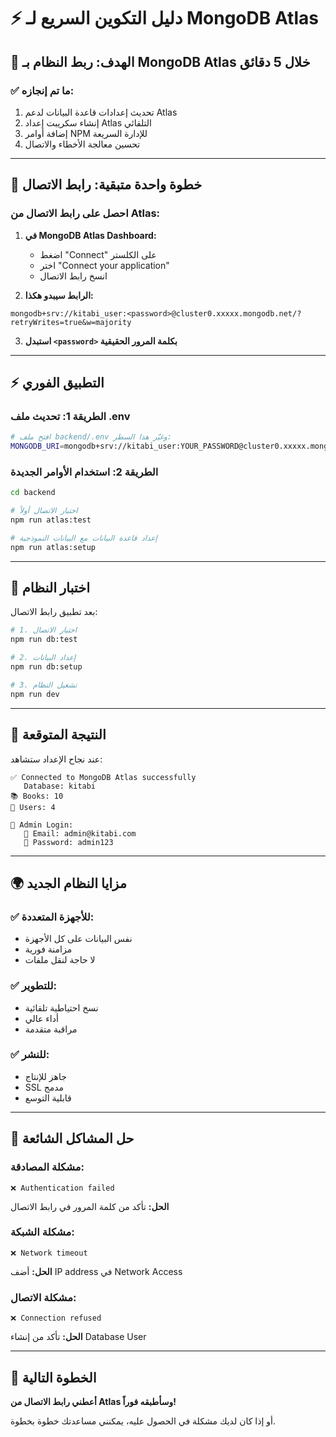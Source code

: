 # ⚡ دليل التكوين السريع لـ MongoDB Atlas

## 🎯 الهدف: ربط النظام بـ MongoDB Atlas خلال 5 دقائق

### ✅ ما تم إنجازه:
1. تحديث إعدادات قاعدة البيانات لدعم Atlas
2. إنشاء سكريبت إعداد Atlas التلقائي
3. إضافة أوامر NPM للإدارة السريعة
4. تحسين معالجة الأخطاء والاتصال

---

## 🔗 خطوة واحدة متبقية: رابط الاتصال

### احصل على رابط الاتصال من Atlas:

1. **في MongoDB Atlas Dashboard:**
   - اضغط "Connect" على الكلستر
   - اختر "Connect your application"  
   - انسخ رابط الاتصال

2. **الرابط سيبدو هكذا:**
```
mongodb+srv://kitabi_user:<password>@cluster0.xxxxx.mongodb.net/?retryWrites=true&w=majority
```

3. **استبدل `<password>` بكلمة المرور الحقيقية**

---

## ⚡ التطبيق الفوري

### الطريقة 1: تحديث ملف .env

```bash
# افتح ملف backend/.env وغيّر هذا السطر:
MONGODB_URI=mongodb+srv://kitabi_user:YOUR_PASSWORD@cluster0.xxxxx.mongodb.net/kitabi?retryWrites=true&w=majority
```

### الطريقة 2: استخدام الأوامر الجديدة

```bash
cd backend

# اختبار الاتصال أولاً
npm run atlas:test

# إعداد قاعدة البيانات مع البيانات النموذجية
npm run atlas:setup
```

---

## 🧪 اختبار النظام

بعد تطبيق رابط الاتصال:

```bash
# 1. اختبار الاتصال
npm run db:test

# 2. إعداد البيانات
npm run db:setup

# 3. تشغيل النظام
npm run dev
```

---

## 🎉 النتيجة المتوقعة

عند نجاح الإعداد ستشاهد:

```
✅ Connected to MongoDB Atlas successfully
   Database: kitabi
📚 Books: 10
👥 Users: 4

🔐 Admin Login:
   📧 Email: admin@kitabi.com
   🔑 Password: admin123
```

---

## 🌍 مزايا النظام الجديد

### ✅ للأجهزة المتعددة:
- نفس البيانات على كل الأجهزة
- مزامنة فورية
- لا حاجة لنقل ملفات

### ✅ للتطوير:
- نسخ احتياطية تلقائية
- أداء عالي
- مراقبة متقدمة

### ✅ للنشر:
- جاهز للإنتاج
- SSL مدمج
- قابلية التوسع

---

## 🚨 حل المشاكل الشائعة

### مشكلة المصادقة:
```
❌ Authentication failed
```
**الحل:** تأكد من كلمة المرور في رابط الاتصال

### مشكلة الشبكة:
```
❌ Network timeout
```
**الحل:** أضف IP address في Network Access

### مشكلة الاتصال:
```
❌ Connection refused
```
**الحل:** تأكد من إنشاء Database User

---

## 🎯 الخطوة التالية

**أعطني رابط الاتصال من Atlas وسأطبقه فوراً!**

أو إذا كان لديك مشكلة في الحصول عليه، يمكنني مساعدتك خطوة بخطوة.
